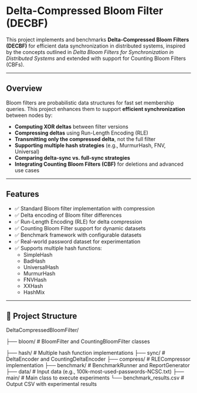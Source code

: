 # Delta-Compressed Bloom Filter (DECBF)

This project implements and benchmarks **Delta-Compressed Bloom Filters (DECBF)** for efficient data synchronization in distributed systems, inspired by the concepts outlined in *Delta Bloom Filters for Synchronization in Distributed Systems* and extended with support for Counting Bloom Filters (CBFs).

---

## Overview

Bloom filters are probabilistic data structures for fast set membership queries. This project enhances them to support **efficient synchronization** between nodes by:

- **Computing XOR deltas** between filter versions
- **Compressing deltas** using Run-Length Encoding (RLE)
- **Transmitting only the compressed delta**, not the full filter
- **Supporting multiple hash strategies** (e.g., MurmurHash, FNV, Universal)
- **Comparing delta-sync vs. full-sync strategies**
- **Integrating Counting Bloom Filters (CBF)** for deletions and advanced use cases

---

## Features

- ✅ Standard Bloom filter implementation with compression
- ✅ Delta encoding of Bloom filter differences
- ✅ Run-Length Encoding (RLE) for delta compression
- ✅ Counting Bloom Filter support for dynamic datasets
- ✅ Benchmark framework with configurable datasets
- ✅ Real-world password dataset for experimentation
- ✅ Supports multiple hash functions:
  - SimpleHash
  - BadHash
  - UniversalHash
  - MurmurHash
  - FNVHash
  - XXHash
  - HashMix

---

## 📁 Project Structure

DeltaCompressedBloomFilter/

├── bloom/ # BloomFilter and CountingBloomFilter classes

├── hash/ # Multiple hash function implementations
├── sync/ # DeltaEncoder and CountingDeltaEncoder
├── compress/ # RLECompressor implementation
├── benchmark/ # BenchmarkRunner and ReportGenerator
├── data/ # Input data (e.g., 100k-most-used-passwords-NCSC.txt)
├── main/ # Main class to execute experiments
└── benchmark_results.csv # Output CSV with experimental results




